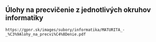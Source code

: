 ## Úlohy na precvičenie z jednotlivých okruhov informatiky
```
https://gpnr.sk/images/subory/informatika/MATURITA_-_%C3%9Alohy_na_precvi%C4%8Denie.pdf
```